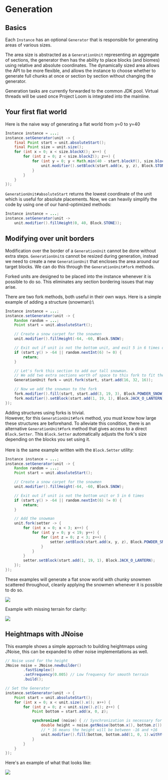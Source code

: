 # Generation

## Basics

Each `Instance` has an optional `Generator` that is responsible for generating areas of various sizes.

The area size is abstracted as a `GenerationUnit` representing an aggregate of sections, the generator then has the ability to place blocks (and biomes) using relative and absolute coordinates. The dynamically sized area allows the API to be more flexible, and allows the instance to choose whether to generate full chunks at once or section by section without changing the generator.

Generation tasks are currently forwarded to the common JDK pool. Virtual threads will be used once Project Loom is integrated into the mainline.

## Your first flat world

Here is the naive way of generating a flat world from y=0 to y=40

```java
Instance instance = ...;
instance.setGenerator(unit -> {
    final Point start = unit.absoluteStart();
    final Point size = unit.size();
    for (int x = 0; x < size.blockX(); x++) {
        for (int z = 0; z < size.blockZ(); z++) {
            for (int y = 0; y < Math.min(40 - start.blockY(), size.blockY()); y++) {
                unit.modifier().setBlock(start.add(x, y, z), Block.STONE);
            }
        }
    }
});
```

`GenerationUnit#absoluteStart` returns the lowest coordinate of the unit which is useful for absolute placements. Now, we can heavily simplify the code by using one of our hand-optimized methods:

```java
Instance instance = ...;
instance.setGenerator(unit ->
    unit.modifier().fillHeight(0, 40, Block.STONE));
```

## Modifying over unit borders

Modification over the border of a `GenerationUnit` cannot be done without extra steps. `GenerationUnit`s cannot be resized during generation, instead we need to create a new `GenerationUnit` that encloses the area around our target blocks. We can do this through the `GenerationUnit#fork` methods.

Forked units are designed to be placed into the instance whenever it is possible to do so. This eliminates any section bordering issues that may arise.

There are two fork methods, both useful in their own ways. Here is a simple example of adding a structure (snowman):\

```java
Instance instance = ...;
instance.setGenerator(unit -> {
    Random random = ...;
    Point start = unit.absoluteStart();

    // Create a snow carpet for the snowmen
    unit.modifier().fillHeight(-64, -60, Block.SNOW);

    // Exit out if unit is not the bottom unit, and exit 5 in 6 times otherwise
    if (start.y() > -64 || random.nextInt(6) != 0) {
        return;
    }

    // Let's fork this section to add our tall snowman.
    // We add two extra sections worth of space to this fork to fit the snowman.
    GenerationUnit fork = unit.fork(start, start.add(16, 32, 16));

    // Now we add the snowman to the fork
    fork.modifier().fill(start, start.add(3, 19, 3), Block.POWDER_SNOW);
    fork.modifier().setBlock(start.add(1, 19, 1), Block.JACK_O_LANTERN);
});
```

Adding structures using forks is trivial.\
However, for this `GenerationUnit#fork` method, you must know how large these structures are beforehand. To alleviate this condition, there is an alternative `GenerationUnit#fork` method that gives access to a direct `Block.Setter`. This `Block.Setter` automatically adjusts the fork's size depending on the blocks you set using it.\
\
Here is the same example written with the `Block.Setter` utility:

```java
Instance instance = ...;
instance.setGenerator(unit -> {
    Random random = ...;
    Point start = unit.absoluteStart();

    // Create a snow carpet for the snowmen
    unit.modifier().fillHeight(-64, -60, Block.SNOW);

    // Exit out if unit is not the bottom unit or 5 in 6 times
    if (start.y() > -64 || random.nextInt(6) != 0) {
        return;
    }

    // Add the snowman
    unit.fork(setter -> {
        for (int x = 0; x < 3; x++) {
            for (int y = 0; y < 19; y++) {
                for (int z = 0; z < 3; z++) {
                    setter.setBlock(start.add(x, y, z), Block.POWDER_SNOW);
                }
            }
        }
        setter.setBlock(start.add(1, 19, 1), Block.JACK_O_LANTERN);
    });
});
```

These examples will generate a flat snow world with chunky snowmen scattered throughout, cleanly applying the snowmen whenever it is possible to do so.

![](/docs/world/generation/snowmen-terrain.png)

Example with missing terrain for clarity:

![](/docs/world/generation/snowmen.png)

## Heightmaps with JNoise

This example shows a simple approach to building heightmaps using JNoise, this can be expanded to other noise implementations as well.

```java
// Noise used for the height
JNoise noise = JNoise.newBuilder()
        .fastSimplex()
        .setFrequency(0.005) // Low frequency for smooth terrain
        .build();

// Set the Generator
instance.setGenerator(unit -> {
    Point start = unit.absoluteStart();
    for (int x = 0; x < unit.size().x(); x++) {
        for (int z = 0; z < unit.size().z(); z++) {
            Point bottom = start.add(x, 0, z);

            synchronized (noise) { // Synchronization is necessary for JNoise
                double height = noise.getNoise(bottom.x(), bottom.z()) * 16;
                // * 16 means the height will be between -16 and +16
                unit.modifier().fill(bottom, bottom.add(1, 0, 1).withY(height), Block.STONE);
            }
        }
    }
});
```

Here's an example of what that looks like:

![](/docs/world/generation/jnoise.png)
